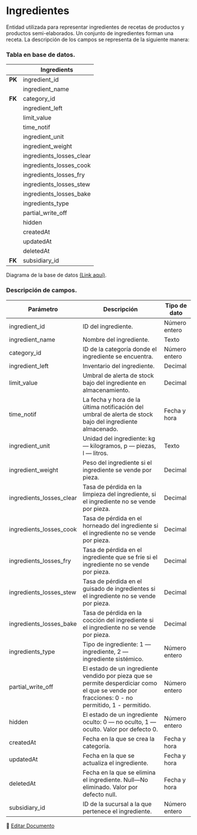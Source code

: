 # Ingredientes

Entidad utilizada para representar ingredientes de recetas de productos y productos semi-elaborados. Un conjunto de ingredientes forman una receta. La descripción de los campos se representa de la siguiente manera:

### **Tabla en base de datos.**

|  | Ingredients |
|-|-|
| **PK** | ingredient_id |
|  | ingredient_name |
| **FK** | category_id |
|  | ingredient_left |
|  | limit_value |
|  | time_notif |
|  | ingredient_unit |
|  | ingredient_weight |
|  | ingredients_losses_clear |
|  | ingredients_losses_cook |
|  | ingredients_losses_fry |
|  | ingredients_losses_stew |
|  | ingredients_losses_bake |
|  | ingredients_type |
|  | partial_write_off |
|  | hidden |
|  | createdAt |
|  | updatedAt |
|  | deletedAt |
| **FK** | subsidiary_id |

Diagrama de la base de datos [(Link aquí)](https://app.diagrams.net/#G1TR1Q9nC36PcOae7jeaJIxgDLTjUUpkfL).

### **Descripción de campos.**

| Parámetro | Descripción | Tipo de dato |
|-|-|-|
| ingredient_id | ID del ingrediente. | Número entero |
| ingredient_name | Nombre del ingrediente. | Texto |
| category_id | ID de la categoría donde el ingrediente se encuentra. | Número entero |
| ingredient_left | Inventario del ingrediente. | Decimal |
| limit_value | Umbral de alerta de stock bajo del ingrediente en almacenamiento. | Decimal |
| time_notif | La fecha y hora de la última notificación del umbral de alerta de stock bajo del ingrediente almacenado. | Fecha y hora |
| ingredient_unit | Unidad del ingrediente: kg — kilogramos, p — piezas, l — litros. | Texto |
| ingredient_weight | Peso del ingrediente si el ingrediente se vende por pieza. | Decimal |
| ingredients_losses_clear | Tasa de pérdida en la limpieza del ingrediente, si el ingrediente no se vende por pieza. | Decimal |
| ingredients_losses_cook | Tasa de pérdida en el horneado del ingrediente si el ingrediente no se vende por pieza. | Decimal |
| ingredients_losses_fry | Tasa de pérdida en el ingrediente que se fríe si el ingrediente no se vende por pieza. | Decimal |
| ingredients_losses_stew | Tasa de pérdida en el guisado de ingredientes si el ingrediente no se vende por pieza. | Decimal |
| ingredients_losses_bake | Tasa de pérdida en la cocción del ingrediente si el ingrediente no se vende por pieza. | Decimal |
| ingredients_type | Tipo de ingrediente: 1 — ingrediente, 2 — ingrediente sistémico. | Número entero |
| partial_write_off | El estado de un ingrediente vendido por pieza que se permite desperdiciar como el que se vende por fracciones: 0 - no permitido, 1 - permitido. | Número entero |
| hidden | El estado de un ingrediente oculto: 0 — no oculto, 1 — oculto. Valor por defecto 0. | Número entero |
| createdAt | Fecha en la que se crea la categoría. | Fecha y hora |
| updatedAt | Fecha en la que se actualiza el ingrediente. | Fecha y hora |
| deletedAt | Fecha en la que se elimina el ingrediente. Null—No eliminado. Valor por defecto null. | Fecha y hora |
| subsidiary_id | ID de la sucursal a la que pertenece el ingrediente. | Número entero |

📝 [Editar Documento](https://github.com/4uRest/documentation)